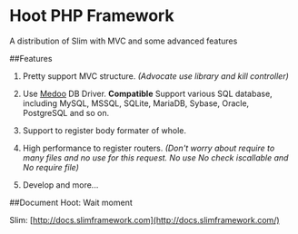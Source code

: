 Hoot PHP Framework
====

A distribution of Slim with MVC and some advanced features


##Features

1. Pretty support MVC structure. *(Advocate use library and kill controller)*

2. Use [Medoo](https://github.com/catfan/Medoo) DB Driver. **Compatible** Support various SQL database, including MySQL, MSSQL, SQLite, MariaDB, Sybase, Oracle, PostgreSQL and so on.

3. Support to register body formater of whole.

4. High performance to register routers. *(Don't worry about require to many files and no use for this request. No use No check iscallable and No require file)*

5. Develop and more...

##Document
Hoot: Wait moment

Slim: [http://docs.slimframework.com](http://docs.slimframework.com/)
